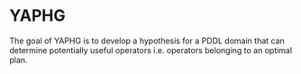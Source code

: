 # YAPHG
The goal of YAPHG is to develop a hypothesis for a PDDL domain that can determine potentially useful operators i.e. operators belonging to an optimal plan.
